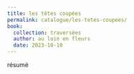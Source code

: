 ```yaml
---
title: les têtes coupées
permalink: catalogue/les-tetes-coupees/
book:
  collection: traversées
  author: au loin en fleurs
  date: 2023-10-10
---
```

résumé
